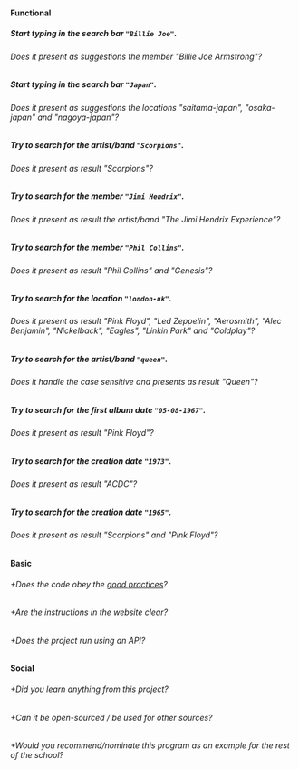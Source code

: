 #### Functional

##### Start typing in the search bar `"Billie Joe"`.
###### Does it present as suggestions the member "Billie Joe Armstrong"?

##### Start typing in the search bar `"Japan"`.
###### Does it present as suggestions the locations "saitama-japan", "osaka-japan" and "nagoya-japan"?

##### Try to search for the artist/band `"Scorpions"`.
###### Does it present as result "Scorpions"?

##### Try to search for the member `"Jimi Hendrix"`.
###### Does it present as result the artist/band "The Jimi Hendrix Experience"?

##### Try to search for the member `"Phil Collins"`.
###### Does it present as result "Phil Collins" and "Genesis"?

##### Try to search for the location `"london-uk"`.
###### Does it present as result "Pink Floyd", "Led Zeppelin", "Aerosmith", "Alec Benjamin", "Nickelback", "Eagles", "Linkin Park" and "Coldplay"?

##### Try to search for the artist/band `"queen"`.
###### Does it handle the case sensitive and presents as result "Queen"?

##### Try to search for the first album date `"05-08-1967"`.
###### Does it present as result "Pink Floyd"?

##### Try to search for the creation date `"1973"`.
###### Does it present as result "ACDC"?

##### Try to search for the creation date `"1965"`.
###### Does it present as result "Scorpions" and "Pink Floyd"?

#### Basic

###### +Does the code obey the [good practices](https://github.com/01-edu/public/blob/master/subjects/good-practices.en.md)?
###### +Are the instructions in the website clear?
###### +Does the project run using an API?

#### Social

###### +Did you learn anything from this project?
###### +Can it be open-sourced / be used for other sources?
###### +Would you recommend/nominate this program as an example for the rest of the school?
